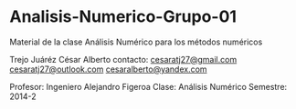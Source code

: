 Analisis-Numerico-Grupo-01
==========================

Material de la clase Análisis Numérico para los métodos numéricos

Trejo Juáréz César Alberto     contacto: cesaratj27@gmail.com
                                          cesaratj27@outlook.com
                                          cesaralberto@yandex.com
                                          
Profesor: Ingeniero Alejandro Figeroa
Clase: Análisis Numérico
Semestre: 2014-2
